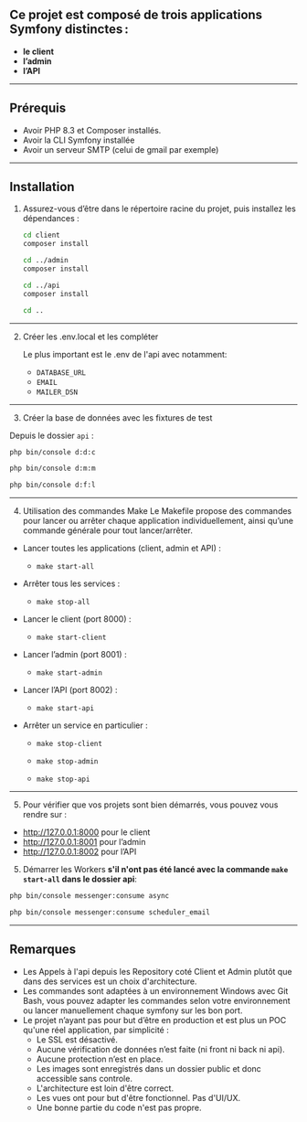 ## Ce projet est composé de trois applications Symfony distinctes :

- **le client**
- **l’admin**
- **l’API**

---

## Prérequis

- Avoir PHP 8.3 et Composer installés.
- Avoir la CLI Symfony installée
- Avoir un serveur SMTP (celui de gmail par exemple)

---

## Installation

1. Assurez-vous d’être dans le répertoire racine du projet, puis installez les dépendances :

   ```bash
   cd client
   composer install

   cd ../admin
   composer install

   cd ../api
   composer install

   cd ..
   ```

---

2. Créer les .env.local et les compléter

   Le plus important est le .env de l'api avec notamment:

   - `DATABASE_URL`
   - `EMAIL`
   - `MAILER_DSN`

---

3. Créer la base de données avec les fixtures de test

Depuis le dossier `api` :

```bash
php bin/console d:d:c

php bin/console d:m:m

php bin/console d:f:l
```

---

4. Utilisation des commandes Make
   Le Makefile propose des commandes pour lancer ou arrêter chaque application individuellement, ainsi qu’une commande générale pour tout lancer/arrêter.

- Lancer toutes les applications (client, admin et API) :

  - `make start-all`

- Arrêter tous les services :

  - `make stop-all`

- Lancer le client (port 8000) :

  - `make start-client`

- Lancer l’admin (port 8001) :

  - `make start-admin`

- Lancer l’API (port 8002) :

  - `make start-api`

- Arrêter un service en particulier :

  - `make stop-client`

  - `make stop-admin`

  - `make stop-api`

---

5. Pour vérifier que vos projets sont bien démarrés, vous pouvez vous rendre sur :

- http://127.0.0.1:8000 pour le client
- http://127.0.0.1:8001 pour l’admin
- http://127.0.0.1:8002 pour l’API

5. Démarrer les Workers **s'il n'ont pas été lancé avec la commande `make start-all` dans le dossier api**:

```bash
php bin/console messenger:consume async

php bin/console messenger:consume scheduler_email
```

---

## Remarques

- Les Appels à l'api depuis les Repository coté Client et Admin plutôt que dans des services est un choix d'architecture.
- Les commandes sont adaptées à un environnement Windows avec Git Bash, vous pouvez adapter les commandes selon votre environnement ou lancer manuellement chaque symfony sur les bon port.
- Le projet n’ayant pas pour but d’être en production et est plus un POC qu'une réel application, par simplicité :
  - Le SSL est désactivé.
  - Aucune vérification de données n’est faite (ni front ni back ni api).
  - Aucune protection n’est en place.
  - Les images sont enregistrés dans un dossier public et donc accessible sans controle.
  - L'architecture est loin d'être correct.
  - Les vues ont pour but d'être fonctionnel. Pas d'UI/UX.
  - Une bonne partie du code n'est pas propre.
